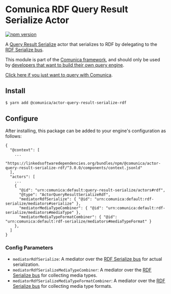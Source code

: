 # Comunica RDF Query Result Serialize Actor

[![npm version](https://badge.fury.io/js/%40comunica%2Factor-query-result-serialize-rdf.svg)](https://www.npmjs.com/package/@comunica/actor-query-result-serialize-rdf)

A [Query Result Serialize](https://github.com/comunica/comunica/tree/master/packages/bus-query-result-serialize) actor that serializes to RDF by delegating to the [RDF Serialize bus](https://github.com/comunica/comunica/tree/master/packages/bus-rdf-serialize).

This module is part of the [Comunica framework](https://github.com/comunica/comunica),
and should only be used by [developers that want to build their own query engine](https://comunica.dev/docs/modify/).

[Click here if you just want to query with Comunica](https://comunica.dev/docs/query/).

## Install

```bash
$ yarn add @comunica/actor-query-result-serialize-rdf
```

## Configure

After installing, this package can be added to your engine's configuration as follows:
```text
{
  "@context": [
    ...
    "https://linkedsoftwaredependencies.org/bundles/npm/@comunica/actor-query-result-serialize-rdf/^3.0.0/components/context.jsonld"  
  ],
  "actors": [
    ...
    {
      "@id": "urn:comunica:default:query-result-serialize/actors#rdf",
      "@type": "ActorQueryResultSerializeRdf",
      "mediatorRdfSerialize": { "@id": "urn:comunica:default:rdf-serialize/mediators#serialize" },
      "mediatorMediaTypeCombiner": { "@id": "urn:comunica:default:rdf-serialize/mediators#mediaType" },
      "mediatorMediaTypeFormatCombiner": { "@id": "urn:comunica:default:rdf-serialize/mediators#mediaTypeFormat" }
    },
  ]
}
```

### Config Parameters

* `mediatorRdfSerialize`: A mediator over the [RDF Serialize bus](https://github.com/comunica/comunica/tree/master/packages/bus-rdf-serialize) for actual serialization.
* `mediatorRdfSerializeMediaTypeCombiner`: A mediator over the [RDF Serialize bus](https://github.com/comunica/comunica/tree/master/packages/bus-rdf-serialize) for collecting media types.
* `mediatorRdfSerializeMediaTypeFormatCombiner`: A mediator over the [RDF Serialize bus](https://github.com/comunica/comunica/tree/master/packages/bus-rdf-serialize) for collecting media type formats.
